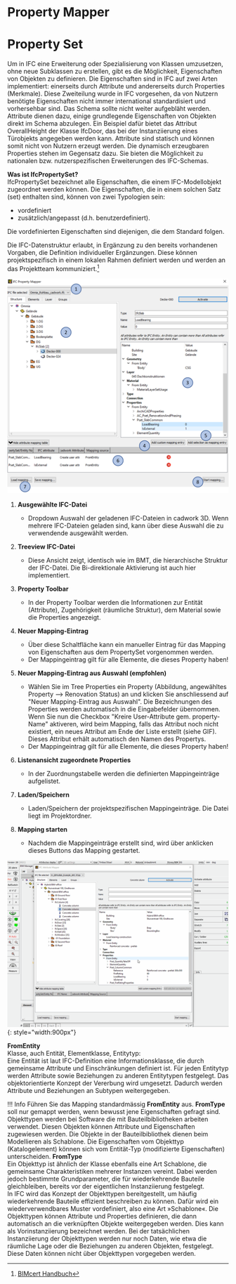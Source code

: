 # Property Mapper

# Property Set

Um in IFC eine Erweiterung oder Spezialisierung von Klassen umzusetzen, ohne neue Subklassen zu erstellen, gibt es die Möglichkeit, Eigenschaften von Objekten zu definieren. Die Eigenschaften sind in IFC auf zwei Arten implementiert: einerseits durch Attribute und andererseits durch Properties (Merkmale). Diese Zweiteilung wurde in IFC vorgesehen, da von Nutzern benötigte Eigenschaften nicht immer international standardisiert und vorhersehbar sind. Das Schema sollte nicht weiter aufgebläht werden. Attribute dienen dazu, einige grundlegende Eigenschaften von Objekten direkt im Schema abzulegen. Ein Beispiel dafür bietet das Attribut OverallHeight der Klasse IfcDoor, das bei der Instanziierung eines Türobjekts angegeben werden kann. Attribute sind statisch und können somit nicht von Nutzern erzeugt werden. Die dynamisch erzeugbaren Properties stehen im Gegensatz dazu. Sie bieten die Möglichkeit zu nationalen bzw. nutzerspezifischen Erweiterungen des IFC-Schemas.

**Was ist IfcPropertySet?** <br>
IfcPropertySet bezeichnet alle Eigenschaften, die einem IFC-Modellobjekt zugeordnet werden können.
Die Eigenschaften, die in einem solchen Satz (set) enthalten sind, können von zwei Typologien sein:

* vordefiniert
* zusätzlich/angepasst (d.h. benutzerdefiniert).

Die vordefinierten Eigenschaften sind diejenigen, die dem Standard folgen. 

Die IFC-Datenstruktur erlaubt, in Ergänzung zu den bereits vorhandenen Vorgaben, die Definition individueller Ergänzungen. Diese können projektspezifisch in einem lokalen Rahmen definiert werden und werden an das Projektteam kommuniziert.[^1]

[^1]: [BIMcert Handbuch](https://bif.bauwesen.tuwien.ac.at/fortbildung/kurse/aktuelle-kurse/bimcert/)


![localized image](../img/de/prop_mapper.png)

1. **Ausgewählte IFC-Datei**
    * Dropdown Auswahl der geladenen IFC-Dateien in cadwork 3D. Wenn mehrere IFC-Dateien geladen sind, kann über diese Auswahl die zu verwendende ausgewählt werden.

2. **Treeview IFC-Datei** 
    * Diese Ansicht zeigt, identisch wie im BMT, die hierarchische Struktur der IFC-Datei. Die Bi-direktionale Aktivierung ist auch hier implementiert. 

3. **Property Toolbar**
    * In der Property Toolbar werden die Informationen zur Entität (Attribute), Zugehörigkeit (räumliche Struktur), dem Material sowie die Properties angezeigt. 

4. **Neuer Mapping-Eintrag**
    * Über diese Schaltfläche kann ein manueller Eintrag für das Mapping von Eigenschaften aus dem PropertySet vorgenommen werden.
    * Der Mappingeintrag gilt für alle Elemente, die dieses Property haben!

5. **Neuer Mapping-Eintrag aus Auswahl (empfohlen)**
    * Wählen Sie im Tree Properties ein Property (Abbildung, angewähltes Property --> Renovation Status) an und klicken Sie anschliessend auf "Neuer Mapping-Eintrag aus Auswahl". Die Bezeichnungen des Properties werden automatisch in die Eingabefelder übernommen. Wenn Sie nun die Checkbox "Kreire User-Attribute gem. property-Name" aktiveren, wird beim Mapping, falls das Attribut noch nicht existiert, ein neues Attribut am Ende der Liste erstellt (siehe GIF). Dieses Attribut erhält automatisch den Namen des Propertys. 
    * Der Mappingeintrag gilt für alle Elemente, die dieses Property haben!

6. **Listenansicht zugeordnete Properties**
    * In der Zuordnungstabelle werden die definierten Mappingeinträge aufgelistet. 

7. **Laden/Speichern**
    * Laden/Speichern der projektspezifischen Mappingeinträge. Die Datei liegt im Projektordner. 

8. **Mapping starten**
    * Nachdem die Mappingeinträge erstellt sind, wird über anklicken dieses Buttons das Mapping gestartet. 

![localized gif](../img/mapping.gif){: style="width:900px"}



**FromEntity** <br>
Klasse, auch Entität, Elementklasse, Entitytyp:<br> 
Eine Entität ist laut IFC-Definition eine Informationsklasse, die durch gemeinsame Attribute und Einschränkungen definiert ist. Für jeden Entitytyp werden Attribute sowie Beziehungen zu anderen Entitytypen festgelegt. Das objektorientierte Konzept der Vererbung wird umgesetzt. Dadurch werden Attribute und Beziehungen an Subtypen weitergegeben.

!!! Info
    Führen Sie das Mapping standardmässig **FromEntity** aus. **FromType** soll nur gemappt werden, wenn bewusst jene Eigenschaften gefragt sind.<br> Objekttypen werden bei Software die mit Bauteilbibliotheken arbeiten verwendet. Diesen Objekten können Attribute und Eigenschaften zugewiesen werden. Die Objekte in der Bauteilbibliothek dienen beim Modellieren als Schablone. Die Eigenschaften vom Objekttyp (Katalogelement) können sich vom Entität-Typ (modifizierte Eigenschaften) unterscheiden. 
**FromType** <br>
Ein Objekttyp ist ähnlich der Klasse ebenfalls eine Art Schablone, die gemeinsame Charakteristiken mehrerer Instanzen vereint. Dabei werden jedoch bestimmte Grundparameter, die für wiederkehrende Bauteile gleichbleiben, bereits vor der eigentlichen Instanziierung festgelegt. <br>
In IFC wird das Konzept der Objekttypen bereitgestellt, um häufig wiederkehrende Bauteile effizient beschreiben zu können. Dafür wird ein wiederverwendbares Muster vordefiniert, also eine Art »Schablone«. Die Objekttypen können Attribute und Properties definieren, die dann automatisch an die verknüpften Objekte weitergegeben werden. Dies kann als Vorinstanziierung bezeichnet werden. Bei der tatsächlichen Instanziierung der Objekttypen werden nur noch Daten, wie etwa die räumliche Lage oder die Beziehungen zu anderen Objekten, festgelegt. Diese Daten können nicht über Objekttypen vorgegeben werden.
